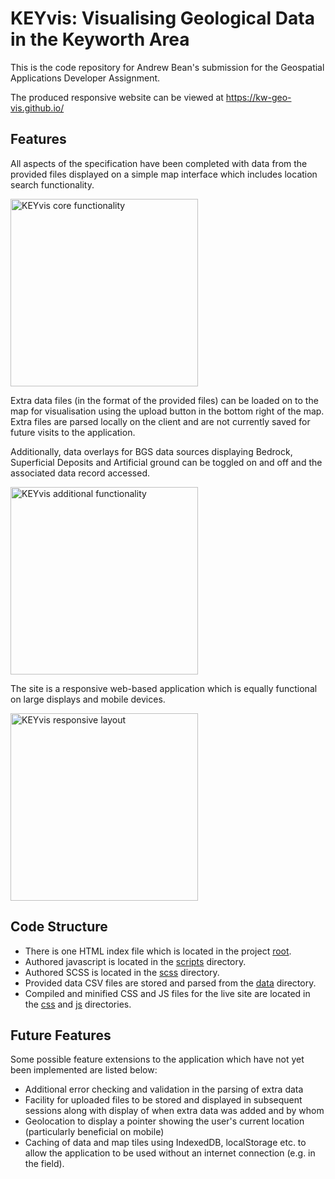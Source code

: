 # KEYvis: Visualising Geological Data in the Keyworth Area

This is the code repository for Andrew Bean's submission for the Geospatial Applications Developer Assignment.

The produced responsive website can be viewed at https://kw-geo-vis.github.io/

## Features

All aspects of the specification have been completed with data from the provided files displayed on a simple map interface which includes location search functionality.

<img src="https://kw-geo-vis.github.io/imgs/data.gif" width="300" alt="KEYvis core functionality"/>

Extra data files (in the format of the provided files) can be loaded on to the map for visualisation using the upload button in the bottom right of the map.  Extra files are parsed locally on the client and are not currently saved for future visits to the application.

Additionally, data overlays for BGS data sources displaying Bedrock, Superficial Deposits and Artificial ground can be toggled on and off and the associated data record accessed.

<img src="https://kw-geo-vis.github.io/imgs/extra-data.gif" width="300" alt="KEYvis additional functionality"/>

The site is a responsive web-based application which is equally functional on large displays and mobile devices.

<img src="https://kw-geo-vis.github.io/imgs/responsive.gif" width="300" alt="KEYvis responsive layout"/>

## Code Structure

* There is one HTML index file which is located in the project [root](https://github.com/kw-geo-vis/kw-geo-vis.github.io/tree/master/).
* Authored javascript is located in the [scripts](https://github.com/kw-geo-vis/kw-geo-vis.github.io/tree/master/scripts) directory.
* Authored SCSS is located in the [scss](https://github.com/kw-geo-vis/kw-geo-vis.github.io/tree/master/scss) directory.
* Provided data CSV files are stored and parsed from the [data](https://github.com/kw-geo-vis/kw-geo-vis.github.io/tree/master/data) directory.
* Compiled and minified CSS and JS files for the live site are located in the [css](https://github.com/kw-geo-vis/kw-geo-vis.github.io/tree/master/css) and [js](https://github.com/kw-geo-vis/kw-geo-vis.github.io/tree/master/js) directories.

## Future Features

Some possible feature extensions to the application which have not yet been implemented are listed below:

* Additional error checking and validation in the parsing of extra data
* Facility for uploaded files to be stored and displayed in subsequent sessions along with display of when extra data was added and by whom
* Geolocation to display a pointer showing the user's current location (particularly beneficial on mobile)
* Caching of data and map tiles using IndexedDB, localStorage etc. to allow the application to be used without an internet connection (e.g. in the field).